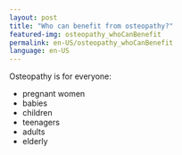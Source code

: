 ```yaml
---
layout: post
title: "Who can benefit from osteopathy?"
featured-img: osteopathy_whoCanBenefit
permalink: en-US/osteopathy_whoCanBenefit
language: en-US
---
```

Osteopathy is for everyone:
- pregnant women
- babies
- children
- teenagers 
- adults
- elderly